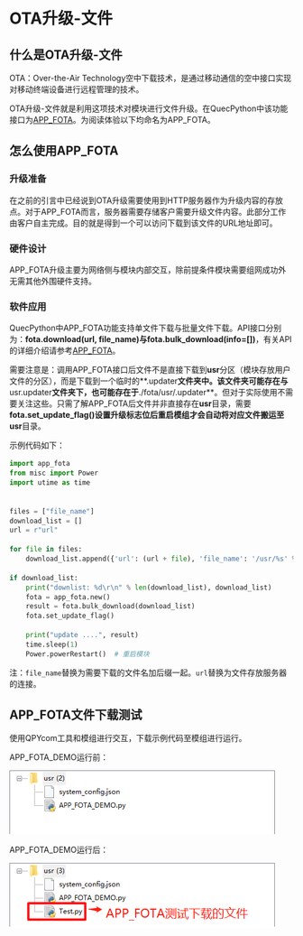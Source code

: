 # OTA升级-文件

## 什么是OTA升级-文件

OTA：Over-the-Air Technology空中下载技术，是通过移动通信的空中接口实现对移动终端设备进行远程管理的技术。

OTA升级-文件就是利用这项技术对模块进行文件升级。在QuecPython中该功能接口为[APP_FOTA](../../../API_reference/zh/QuecPython类库/app_fota.html)。为阅读体验以下均命名为APP_FOTA。

## 怎么使用APP_FOTA

### 升级准备

在之前的引言中已经说到OTA升级需要使用到HTTP服务器作为升级内容的存放点。对于APP_FOTA而言，服务器需要存储客户需要升级文件内容。此部分工作由客户自主完成。目的就是得到一个可以访问下载到该文件的URL地址即可。

### 硬件设计

APP_FOTA升级主要为网络侧与模块内部交互，除前提条件模块需要组网成功外无需其他外围硬件支持。

### 软件应用

QuecPython中APP_FOTA功能支持单文件下载与批量文件下载。API接口分别为：**fota.download(url, file_name)**与**fota.bulk_download(info=[])**，有关API的详细介绍请参考[APP_FOTA](../../../API_reference/zh/QuecPython类库/app_fota.html)。

需要注意是：调用APP_FOTA接口后文件不是直接下载到**usr**分区（模块存放用户文件的分区），而是下载到一个临时的**.updater**文件夹中。该文件夹可能存在与**usr.updater**文件夹下，也可能存在于**./fota/usr/.updater**。但对于实际使用不需要关注这些。只需了解APP_FOTA后文件并非直接存在**usr**目录，需要**fota.set_update_flag()**设置升级标志位后重启模组才会自动将对应文件搬运至**usr**目录。

示例代码如下：

```python
import app_fota
from misc import Power
import utime as time


files = ["file_name"]
download_list = []
url = r"url"

for file in files:
    download_list.append({'url': (url + file), 'file_name': '/usr/%s' % file})

if download_list:
    print("downlist: %d\r\n" % len(download_list), download_list)
    fota = app_fota.new()
    result = fota.bulk_download(download_list)
    fota.set_update_flag()

    print("update ....", result)
    time.sleep(1)
    Power.powerRestart()  # 重启模块
```

注：`file_name`替换为需要下载的文件名加后缀一起。`url`替换为文件存放服务器的连接。

## APP_FOTA文件下载测试

使用QPYcom工具和模组进行交互，下载示例代码至模组进行运行。

APP_FOTA_DEMO运行前：

![APP_FOTA_1](media/APP_FOTA_1.jpg)

APP_FOTA_DEMO运行后：

![APP_FOTA_2](media/APP_FOTA_2.jpg)

